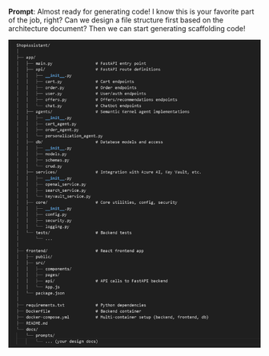 **Prompt**: Almost ready for generating code! I know this is your favorite part of the job, right? Can we design a file structure first based on the architecture document? Then we can start generating scaffolding code!

![File Structure](../../docs/images/prompts/project_file_structure.png)

